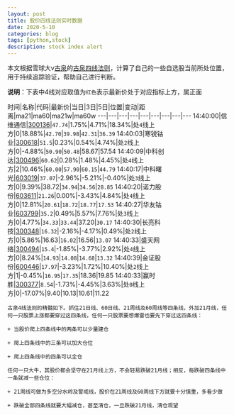 ```yaml
---
layout: post
title: 股价四线法则实时数据
date: 2020-5-10
categories: blog
tags: [python,stock]
description: stock index alert
---
```



本文根据雪球大v[古泉](https://xueqiu.com/u/7148646888)的[古泉四线法则](https://xueqiu.com/7148646888/130498192)，计算了自己的一些自选股当前所处位置，用于持续追踪验证，帮助自己进行判断。

**说明**：下表中4线对应取值为`红色`表示最新价处于对应指标上方，属正面

时间|名称|代码|最新价|当日|3日|5日|位置|变动|距离|ma21|ma60|ma21w|ma60w
---|---|---|---|---|---|---|---|---
14:40:00|信维通信|[300136](https://xueqiu.com/S/SZ300136)|`47.74`|1.75%|4.71%|18.34%|处`4`线上方|0|18.88%|`42.70`|`39.98`|`42.31`|`36.39`
14:40:03|寒锐钴业|[300618](https://xueqiu.com/S/SZ300618)|`51.5`|0.23%|0.54%|4.74%|处`2`线上方|0|-4.88%|`50.90`|`50.48`|58.67|57.54
14:40:09|中科创达|[300496](https://xueqiu.com/S/SZ300496)|`60.62`|0.28%|1.48%|4.45%|处`4`线上方|2|10.46%|`60.00`|`57.90`|`60.15`|`44.79`
14:40:17|中科曙光|[603019](https://xueqiu.com/S/SH603019)|`37.07`|-2.96%|-5.21%|-0.40%|处`3`线上方|0|9.39%|38.72|`34.94`|`34.56`|`28.85`
14:40:20|诺力股份|[603611](https://xueqiu.com/S/SH603611)|`21.26`|0.00%|-3.43%|4.84%|处`4`线上方|0|12.81%|`20.61`|`18.72`|`18.77`|`17.53`
14:40:27|华友钴业|[603799](https://xueqiu.com/S/SH603799)|`35.2`|0.49%|5.57%|7.76%|处`3`线上方|0|4.77%|`34.33`|`33.44`|37.20|`30.17`
14:40:30|长亮科技|[300348](https://xueqiu.com/S/SZ300348)|`16.32`|-2.16%|-4.17%|0.49%|处`2`线上方|0|5.86%|16.63|`16.02`|16.56|`13.07`
14:40:33|盛天网络|[300494](https://xueqiu.com/S/SZ300494)|`15.4`|-1.85%|-3.77%|2.92%|处`4`线上方|0|8.24%|`14.93`|`14.08`|`14.68`|`13.32`
14:40:39|金证股份|[600446](https://xueqiu.com/S/SH600446)|`17.97`|-3.23%|1.72%|10.40%|处`2`线上方|1|-0.45%|`16.95`|`17.35`|18.36|19.85
14:40:33|赢时胜|[300377](https://xueqiu.com/S/SZ300377)|`8.54`|-1.73%|-4.45%|3.63%|处`0`线上方|0|-17.07%|9.40|10.13|10.61|11.22

```
古泉4线法则的精髓如下。抓住21日线、60日线、21周线及60周线等四条线，外加21月线，任何一只股票上涨都要穿过这四条线，任何一只股票要想爆雷也要先下穿过这四条线：

+ 当股价爬上四条线中的两条可以少量建仓

+ 爬上四条线中的三条可以加大仓位

+ 爬上四条线中的四条可以全仓

任何一只大牛，其股价都会坚守在21月线上方，不会轻易跌破21月线；相反，每跌破四条线中一条就减一些仓位：

+ 21周线可做为多空分水岭及警戒线，股价在21周线及60周线下方就要十分慎重，多看少做

+ 跌破全部四条线就要大幅减仓，甚至清仓，一旦跌破21月线，清仓观望
```